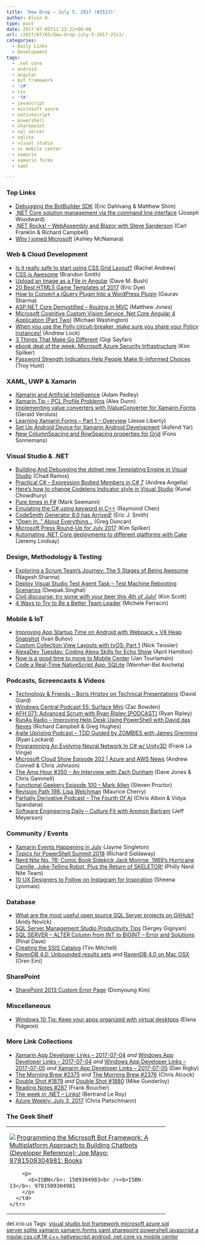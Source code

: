 ```yaml
---
title: 'Dew Drop – July 5, 2017 (#2513)'
author: Alvin A.
type: post
date: 2017-07-05T11:23:22+00:00
url: /2017/07/05/dew-drop-july-5-2017-2513/
categories:
  - Daily Links
  - Development
tags:
  - .net core
  - android
  - angular
  - bot framework
  - 'c#'
  - css
  - 'f#'
  - javascript
  - microsoft azure
  - nativescript
  - powershell
  - sharepoint
  - sql server
  - sqlite
  - visual studio
  - vs mobile center
  - xamarin
  - xamarin forms
  - xaml

---
```

### <a name="top"></a>Top Links

  * <a href="http://blog.botframework.com/2017/07/03/Debug-Bot-Builder-Source/" target="_blank">Debugging the BotBuilder SDK</a> (Eric Dahlvang & Matthew Shim)
  * <a href="http://josephwoodward.co.uk/2017/07/dotnet-core-solution-management-via-command-line-interface" target="_blank">.NET Core solution management via the command line interface</a> (Joseph Woodward)
  * <a href="http://www.dotnetrocks.com/default.aspx?ShowNum=1455" target="_blank">.NET Rocks! &#8211; WebAssembly and Blazor with Steve Sanderson</a> (Carl Franklin & Richard Campbell)
  * <a href="https://medium.com/@ashleymcnamara/the-best-career-advice-ive-received-so-far-is-never-turn-down-an-interview-7586ca5b7ef8" target="_blank">Why I joined Microsoft</a> (Ashley McNamara)



### <a name="web"></a>Web & Cloud Development

  * <a href="https://www.rachelandrew.co.uk/archives/2017/07/04/is-it-really-safe-to-start-using-css-grid-layout/" target="_blank">Is it really safe to start using CSS Grid Layout?</a> (Rachel Andrew)
  * <a href="https://css-tricks.com/css-is-awesome/" target="_blank">CSS is Awesome</a> (Brandon Smith)
  * <a href="https://blog.dmbcllc.com/upload-image-file-angular/" target="_blank">Upload an Image as a File in Angular</a> (Dave M. Bush)
  * <a href="https://code.tutsplus.com/tutorials/20-best-html5-game-templates-of-2017--cms-28892" target="_blank">20 Best HTML5 Game Templates of 2017</a> (Eric Dye)
  * <a href="https://dzone.com/articles/how-to-convert-a-jquery-plugin-into-a-wordpress-pl?utm_medium=feed&utm_source=feedpress.me&utm_campaign=Feed%3A+dzone%2Fwebdev" target="_blank">How to Convert a jQuery Plugin Into a WordPress Plugin</a> (Gaurav Sharma)
  * <a href="http://feedproxy.google.com/~r/ExceptionNotFound/~3/3CufAWdFwQg/" target="_blank">ASP.NET Core Demystified &#8211; Routing in MVC</a> (Matthew Jones)
  * <a href="http://aihelpwebsite.com/Blog/EntryId/1027/Microsoft-Cognitive-Custom-Vision-Service-Net-Core-Angular-4-Application-Part-Two" target="_blank">Microsoft Cognitive Custom Vision Service .Net Core Angular 4 Application (Part Two)</a> (Michael Washington)
  * <a href="https://andrewlock.net/when-you-use-the-polly-circuit-breaker-make-sure-you-share-your-policy-instances-2/" target="_blank">When you use the Polly circuit-breaker, make sure you share your Policy instances!</a> (Andrew Lock)
  * <a href="https://code.tutsplus.com/tutorials/3-things-that-make-go-different--cms-28864" target="_blank">3 Things That Make Go Different</a> (Gigi Sayfan)
  * <a href="https://blogs.msdn.microsoft.com/microsoft_press/2017/07/03/ebook-deal-of-the-week-microsoft-azure-security-infrastructure-3/" target="_blank">ebook deal of the week: Microsoft Azure Security Infrastructure</a> (Kim Spilker)
  * <a href="http://feedproxy.google.com/~r/TroyHunt/~3/ylFzZVck9CQ/" target="_blank">Password Strength Indicators Help People Make Ill-Informed Choices</a> (Troy Hunt)



### <a name="silverlight"></a>XAML, UWP & Xamarin

  * <a href="https://xamarinhelp.com/xamarin-artificial-intelligence/" target="_blank">Xamarin and Artificial Intelligence</a> (Adam Pedley)
  * <a href="https://alexdunn.org/2017/07/03/xamarin-tip-pcl-profile-problems/" target="_blank">Xamarin.Tip – PCL Profile Problems</a> (Alex Dunn)
  * <a href="https://blog.verslu.is/xamarin/xamarin-forms-xamarin/implementing-value-converters-with-ivalueconverter-for-xamarin-forms/" target="_blank">Implementing value converters with IValueConverter for Xamarin.Forms</a> (Gerald Versluis)
  * <a href="http://feedproxy.google.com/~r/JesseLiberty-SilverlightGeek/~3/Ij9fMkRF-QM/" target="_blank">Learning Xamarin.Forms – Part 1 – Overview</a> (Jesse Liberty)
  * <a href="http://xamarinui.blogspot.com/2017/07/set-up-android-device-for-xamarin.html" target="_blank">Set Up Android Device for Xamarin Android Development</a> (Asfend Yar)
  * <a href="https://www.reflectionit.nl/blog/2017/new-columnspacing-and-rowspacing-properties-for-grid" target="_blank">New ColumnSpacing and RowSpacing properties for Grid</a> (Fons Sonnemans)



### <a name="dotnet"></a>Visual Studio & .NET

  * <a href="http://pioneercode.com/post/building-and-debugging-the-dot-net-new-templating-engine-in-visual-studio" target="_blank">Building And Debugging the dotnet new Templating Engine in Visual Studio</a> (Chad Ramos)
  * <a href="http://www.andreaangella.com/2017/07/practical-csharp-expression-bodied-members/" target="_blank">Practical C# – Expression Bodied Members in C# 7</a> (Andrea Angella)
  * <a href="http://feedproxy.google.com/~r/kunal2383/~3/OOAJ3KaMhsU/visualstudio-codelens-indicator-style.html" target="_blank">Here&#8217;s how to change Codelens Indicator style in Visual Studio</a> (Kunal Chowdhury)
  * <a href="http://blog.ploeh.dk/2017/07/04/pure-times-in-f/" target="_blank">Pure times in F#</a> (Mark Seemann)
  * <a href="https://blogs.msdn.microsoft.com/oldnewthing/20170703-00/?p=96515" target="_blank">Emulating the C# using keyword in C++</a> (Raymond Chen)
  * <a href="http://blog.codesmithtools.com/codesmith-generator-8-0-arrived/" target="_blank">CodeSmith Generator 8.0 has Arrived!</a> (Eric J. Smith)
  * <a href="https://channel9.msdn.com/coding4fun/blog/Open-In-About-Everything?WT.mc_id=DX_MVP4025064" target="_blank">&#8220;Open In..&#8221; About Everything&#8230;</a> (Greg Duncan)
  * <a href="https://borntolearn.mslearn.net/b/weblog/posts/microsoft-press-round-up-for-july-2017" target="_blank">Microsoft Press Round-Up for July 2017</a> (Kim Spilker)
  * <a href="https://jeremylindsayni.wordpress.com/2017/07/03/automating-net-core-2-deployments-to-different-platforms-with-cake/" target="_blank">Automating .NET Core deployments to different platforms with Cake</a> (Jeremy Lindsay)



### <a name="design"></a>Design, Methodology & Testing

  * <a href="https://dzone.com/articles/how-successful-scrum-teams-identify-and-overcome-t?utm_medium=feed&utm_source=feedpress.me&utm_campaign=Feed%3A+dzone%2Fagile" target="_blank">Exploring a Scrum Team&#8217;s Journey: The 5 Stages of Being Awesome</a> (Nagesh Sharma)
  * <a href="https://blogs.msdn.microsoft.com/devops/2017/07/03/deploy-visual-studio-test-agent-task-test-machine-rebooting-scenarios/" target="_blank">Deploy Visual Studio Test Agent Task – Test Machine Rebooting Scenarios</a> (Deepak.Singhal)
  * <a href="https://www.radicalcandor.com/blog/civil-discourse-radical-candor/" target="_blank">Civil discourse: try some with your beer this 4th of July!</a> (Kim Scott)
  * <a href="https://dzone.com/articles/3-ways-to-try-to-be-a-better-team-leader?utm_medium=feed&utm_source=feedpress.me&utm_campaign=Feed%3A+dzone%2Fagile" target="_blank">4 Ways to Try to Be a Better Team Leader</a> (Michele Ferracin)



### <a name="mobile"></a>Mobile & IoT

  * <a href="https://www.nativescript.org/blog/improving-app-startup-time-on-android-with-webpack-v8-heap-snapshot" target="_blank">Improving App Startup Time on Android with Webpack + V8 Heap Snapshot</a> (Ivan Buhov)
  * <a href="https://www.bignerdranch.com/blog/custom-collection-view-layouts-with-tvOS-part-1/" target="_blank">Custom Collection View Layouts with tvOS: Part 1</a> (Nick Teissler)
  * <a href="https://lovemyecho.com/2017/07/03/alexadev-tuesday-coding-alexa-skills-echo-show/" target="_blank">AlexaDev Tuesday: Coding Alexa Skills for Echo Show</a> (April Hamilton)
  * <a href="http://www.devprotocol.com/now-is-a-good-time-to-move-to-mobile-center/" target="_blank">Now is a good time to move to Mobile Center</a> (Jan Tourlamain)
  * <a href="https://code.tutsplus.com/tutorials/code-a-real-time-nativescript-app-sqlite--cms-29057" target="_blank">Code a Real-Time NativeScript App: SQLite</a> (Wernher-Bel Ancheta)



### <a name="podcasts"></a>Podcasts, Screencasts & Videos

  * <a href="http://DavidGiard.com/2017/07/03/BorisHristovOnTechnicalPresentations.aspx" target="_blank">Technology & Friends &#8211; Boris Hristov on Technical Presentations</a> (David Giard)
  * <a href="http://feedproxy.google.com/~r/wmexperts/~3/cUA6RdGLXlA/windows-central-podcast-55" target="_blank">Windows Central Podcast 55: Surface Mini</a> (Zac Bowden)
  * <a href="https://ryanripley.com/afh-071-advanced-scrum-ryan-ripley/" target="_blank">AFH 071: Advanced Scrum with Ryan Ripley [PODCAST]</a> (Ryan Ripley)
  * <a href="http://feedproxy.google.com/~r/RunaAsRadioWma/~3/b5nozmDhR7c/default.aspx" target="_blank">RunAs Radio &#8211; Improving Help Desk Using PowerShell with David das Neves</a> (Richard Campbell & Greg Hughes)
  * <a href="http://coalition.agileuprising.com/t/podcast-released-tdd-guided-by-zombies-with-james-grenning/1009" target="_blank">Agile Uprising Podcast &#8211; TDD Guided by ZOMBIES with James Grenning</a> (Ryan Lockard)
  * <a href="http://www.franksworld.com/2017/07/03/programming-an-evolving-neural-network-in-c-w-unity3d/" target="_blank">Programming An Evolving Neural Network In C# w/ Unity3D</a> (Frank La Vinge)
  * <a href="http://feeds.microsoftcloudshow.com/~r/microsoftcloudshowepisodes/~3/G_-izEPbMSU/202-azure-and-aws-news" target="_blank">Microsoft Cloud Show Episode 202 | Azure and AWS News</a> (Andrew Connell & Chris Johnson)
  * <a href="http://feedproxy.google.com/~r/TheAmpHour/~3/cyokZAnVs1w/" target="_blank">The Amp Hour #350 – An Interview with Zach Dunham</a> (Dave Jones & Chris Gammell)
  * <a href="https://www.functionalgeekery.com/episode-100-mark-allen/" target="_blank">Functional Geekery Episode 100 – Mark Allen</a> (Steven Proctor)
  * <a href="http://revisionpath.simplecast.fm/episodes/67493-198-lisa-welchman" target="_blank">Revision Path 198: Lisa Welchman</a> (Maurice Cherry)
  * <a href="http://feedproxy.google.com/~r/PartiallyDerivative/~3/p-iFYYp3tTM/the_fourth_of_ai" target="_blank">Partially Derivative Podcast &#8211; The Fourth Of AI</a> (Chris Albon & Vidya Spandana)
  * <a href="http://softwareengineeringdaily.com/2017/07/03/culture-fit-with-ammon-bartram/" target="_blank">Software Engineering Daily &#8211; Culture Fit with Ammon Bartram</a> (Jeff Meyerson)



### <a name="events"></a>Community / Events

  * <a href="https://blog.xamarin.com/xamarin-events-happening-july/" target="_blank">Xamarin Events Happening in July</a> (Jayme Singleton)
  * <a href="https://powershell.org/2017/07/03/topics-for-powershell-summit-2018/" target="_blank">Topics for PowerShell Summit 2018</a> (Richard Siddaway)
  * <a href="https://philadelphia.nerdnite.com/2017/07/04/nerd-nite-no-76-comic-book-sidekick-jack-monroe-1969s-hurricane-camille-joke-telling-robot-plus-the-return-of-skeletor/" target="_blank">Nerd Nite No. 76: Comic Book Sidekick Jack Monroe, 1969’s Hurricane Camille, Joke-Telling Robot, Plus the Return of SKELETOR!</a> (Philly Nerd Nite Team)
  * <a href="http://blogs.adobe.com/creativecloud/10-ux-designers-to-follow-on-instagram-for-inspiration" target="_blank">10 UX Designers to Follow on Instagram for Inspiration</a> (Sheena Lyonnais)



### <a name="sql"></a>Database

  * <a href="http://feedproxy.google.com/~r/MSSQLTips-LatestSqlServerTips/~3/RmZMb6S-NDA/tip.asp" target="_blank">What are the most useful open source SQL Server projects on GitHub?</a> (Andy Novick)
  * <a href="http://feedproxy.google.com/~r/MSSQLTips-LatestSqlServerTips/~3/pcR7lqcSlpc/tip.asp" target="_blank">SQL Server Management Studio Productivity Tips</a> (Sergey Gigoyan)
  * <a href="https://blog.sqlauthority.com/2017/07/04/sql-server-alter-column-int-bigint-error-solutions/" target="_blank">SQL SERVER – ALTER Column from INT to BIGINT – Error and Solutions</a> (Pinal Dave)
  * <a href="https://www.timmitchell.net/post/2017/07/03/creating-the-ssis-catalog/" target="_blank">Creating the SSIS Catalog</a> (Tim Mitchell)
  * <a href="http://feedproxy.google.com/~r/AyendeRahien/~3/4a27-deTKdk/ravendb-4-0-unbounded-results-sets" target="_blank">RavenDB 4.0: Unbounded results sets</a> _and_ <a href="http://feedproxy.google.com/~r/AyendeRahien/~3/KqkjD1BH19A/ravendb-4-0-on-mac-osx" target="_blank">RavenDB 4.0 on Mac OSX</a> (Oren Eini)



### <a name="sp"></a>SharePoint

  * <a href="https://blogs.technet.microsoft.com/spsofficesupportko/2017/07/03/sharepoint-2013-custom-error-page/" target="_blank">SharePoint 2013 Custom Error Page</a> (Domyoung Kim)



### <a name="misc"></a>Miscellaneous

  * <a href="http://blogs.windows.com/windowsexperience/2017/07/03/windows-10-tip-keep-apps-organized-virtual-desktops/?WT.mc_id=DX_MVP4025064" target="_blank">Windows 10 Tip: Keep your apps organized with virtual desktops</a> (Elana Pidgeon)



### <a name="links"></a>More Link Collections

  * <a href="https://www.allaboutxamarin.com/2017/07/xamarin-app-developer-links-2017-07-04/" target="_blank">Xamarin App Developer Links &#8211; 2017-07-04</a> _and_ <a href="https://www.windowsappdev.com/2017/07/windows-app-developer-links-2017-07-04/" target="_blank">Windows App Developer Links &#8211; 2017-07-04</a> _and_ <a href="https://www.windowsappdev.com/2017/07/windows-app-developer-links-2017-07-05/" target="_blank">Windows App Developer Links &#8211; 2017-07-05</a> _and_ <a href="https://www.allaboutxamarin.com/2017/07/xamarin-app-developer-links-2017-07-05/" target="_blank">Xamarin App Developer Links &#8211; 2017-07-05</a> (Dan Rigby)
  * <a href="http://feedproxy.google.com/~r/ReflectivePerspective/~3/EdWx6oSAjCY/" target="_blank">The Morning Brew #2375</a> _and_ <a href="http://feedproxy.google.com/~r/ReflectivePerspective/~3/7eLO59bCPgY/" target="_blank">The Morning Brew #2376</a> (Chris Alcock)
  * <a href="http://afreshcup.com/home/2017/7/3/double-shot-1879.html" target="_blank">Double Shot #1879</a> _and_ <a href="http://afreshcup.com/home/2017/7/4/double-shot-1880.html" target="_blank">Double Shot #1880</a> (Mike Gunderloy)
  * <a href="http://www.frankysnotes.com/2017/07/reading-notes-287.html" target="_blank">Reading Notes #287</a> (Frank Boucher)
  * <a href="https://blogs.msdn.microsoft.com/dotnet/2017/07/04/the-week-in-net-links/" target="_blank">The week in .NET – Links!</a> (Bertrand Le Roy)
  * <a href="https://buildazure.com/2017/07/03/azure-weekly-july-3-2017/" target="_blank">Azure Weekly: July 3, 2017</a> (Chris Pietschmann)



### <a name="shelf"></a>The Geek Shelf

<div class="wlWriterEditableSmartContent" id="scid:7dc1bd33-94bd-46fd-a20b-0131235bcd47:ef294ae7-27bb-4885-ad41-36e5024a69e5" style="margin: 0px; padding: 0px; float: none; display: inline;">
  <table cellspacing="0" cellpadding="2" width="400" border="0" unselectable="on">
    <tr>
      <td valign="top" width="400">
        <p>
          <a title="Programming the Microsoft Bot Framework: A Multiplatform Approach to Building Chatbots (Developer Reference): Joe Mayo: 9781509304981: Books" href="http://www.amazon.com/exec/obidos/ASIN/1509304983/amavin-20"><img data-recalc-dims="1" decoding="async" src="https://i0.wp.com/images-na.ssl-images-amazon.com/images/I/41OwpCriqoL._AC_US218_.jpg?w=660&#038;ssl=1" border="0" align="left" style="float:left" />Programming the Microsoft Bot Framework: A Multiplatform Approach to Building Chatbots (Developer Reference): Joe Mayo: 9781509304981: Books</a>
        </p>
        
        <p>
          <b>ISBN</b>: 1509304983<br /><b>ISBN-13</b>: 9781509304981
        </p>
      </td>
    </tr>
  </table>
</div>



<div class="wlWriterEditableSmartContent" id="scid:77ECF5F8-D252-44F5-B4EB-D463C5396A79:9a1e328b-81c2-41c8-8ee0-8c9ee70c0b84" style="margin: 0px; padding: 0px; float: none; display: inline;">
  del.icio.us Tags: <a href="http://del.icio.us/popular/visual+studio" rel="tag">visual studio</a>,<a href="http://del.icio.us/popular/bot+framework" rel="tag">bot framework</a>,<a href="http://del.icio.us/popular/microsoft+azure" rel="tag">microsoft azure</a>,<a href="http://del.icio.us/popular/sql+server" rel="tag">sql server</a>,<a href="http://del.icio.us/popular/sqlite" rel="tag">sqlite</a>,<a href="http://del.icio.us/popular/xamarin" rel="tag">xamarin</a>,<a href="http://del.icio.us/popular/xamarin.forms" rel="tag">xamarin.forms</a>,<a href="http://del.icio.us/popular/xaml" rel="tag">xaml</a>,<a href="http://del.icio.us/popular/sharepoint" rel="tag">sharepoint</a>,<a href="http://del.icio.us/popular/powershell" rel="tag">powershell</a>,<a href="http://del.icio.us/popular/javascript" rel="tag">javascript</a>,<a href="http://del.icio.us/popular/angular" rel="tag">angular</a>,<a href="http://del.icio.us/popular/css" rel="tag">css</a>,<a href="http://del.icio.us/popular/c%23" rel="tag">c#</a>,<a href="http://del.icio.us/popular/f%23" rel="tag">f#</a>,<a href="http://del.icio.us/popular/c%2b%2b" rel="tag">c++</a>,<a href="http://del.icio.us/popular/nativescript" rel="tag">nativescript</a>,<a href="http://del.icio.us/popular/android" rel="tag">android</a>,<a href="http://del.icio.us/popular/.net+core" rel="tag">.net core</a>,<a href="http://del.icio.us/popular/vs+mobile+center" rel="tag">vs mobile center</a>
</div>